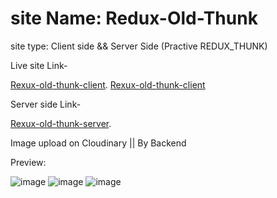 # site Name: Redux-Old-Thunk

site type: Client side && Server Side (Practive REDUX_THUNK)


Live site Link-

 [Rexux-old-thunk-client](https://redux-old-thunk-client.onrender.com/).
 [Rexux-old-thunk-client](https://redux-old-thunk-client.onrender.com)


 Server side Link-

 [Rexux-old-thunk-server](https://redux-old-thunk.vercel.app/).


 Image upload on Cloudinary || By Backend 
 
 
Preview: 

![image](https://user-images.githubusercontent.com/108426827/230703233-eb7868d8-6cae-4e7b-91e7-6867d48a8939.png)
![image](https://user-images.githubusercontent.com/108426827/230703253-0582b8bb-80bb-495e-91cb-32b84e38d2cb.png)
![image](https://user-images.githubusercontent.com/108426827/230703267-994088fe-29dd-4ff3-8f79-3bc95b2cb20f.png)
